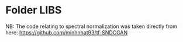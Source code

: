 Folder LIBS
===========
NB: The code relating to spectral normalization was taken directly from here:
https://github.com/minhnhat93/tf-SNDCGAN
